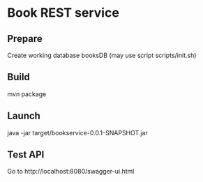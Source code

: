 # Book REST service
## Prepare
Create working database booksDB (may use script scripts/init.sh)
## Build
mvn package
## Launch
java -jar target/bookservice-0.0.1-SNAPSHOT.jar
## Test API
Go to http://localhost:8080/swagger-ui.html